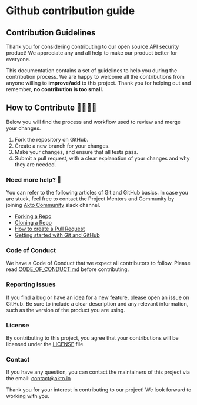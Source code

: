 # Github contribution guide

## Contribution Guidelines

Thank you for considering contributing to our open source API security product! We appreciate any and all help to make our product better for everyone.

This documentation contains a set of guidelines to help you during the contribution process. We are happy to welcome all the contributions from anyone willing to **improve/add** to this project. Thank you for helping out and remember, **no contribution is too small.**

## How to Contribute 👩‍💻👨‍💻

Below you will find the process and workflow used to review and merge your changes.

1. Fork the repository on GitHub.
2. Create a new branch for your changes.
3. Make your changes, and ensure that all tests pass.
4. Submit a pull request, with a clear explanation of your changes and why they are needed.

### Need more help? 🤔

You can refer to the following articles of Git and GitHub basics. In case you are stuck, feel free to contact the Project Mentors and Community by joining [Akto Community](https://akto.io/) slack channel.

* [Forking a Repo](https://help.github.com/en/github/getting-started-with-github/fork-a-repo)
* [Cloning a Repo](https://help.github.com/en/desktop/contributing-to-projects/creating-an-issue-or-pull-request)
* [How to create a Pull Request](https://opensource.com/article/19/7/create-pull-request-github)
* [Getting started with Git and GitHub](https://towardsdatascience.com/getting-started-with-git-and-github-6fcd0f2d4ac6)

### Code of Conduct

We have a Code of Conduct that we expect all contributors to follow. Please read [CODE\_OF\_CONDUCT.md](https://github.com/akto-api-security/community-edition/blob/master/CODE\_OF\_CONDUCT.md) before contributing.

### Reporting Issues

If you find a bug or have an idea for a new feature, please open an issue on GitHub. Be sure to include a clear description and any relevant information, such as the version of the product you are using.

### License

By contributing to this project, you agree that your contributions will be licensed under the [LICENSE](https://github.com/akto-api-security/community-edition/blob/master/LICENSE.md) file.

### Contact

If you have any question, you can contact the maintainers of this project via the email: [contact@akto.io](mailto:contact@akto.io)

Thank you for your interest in contributing to our project! We look forward to working with you.
